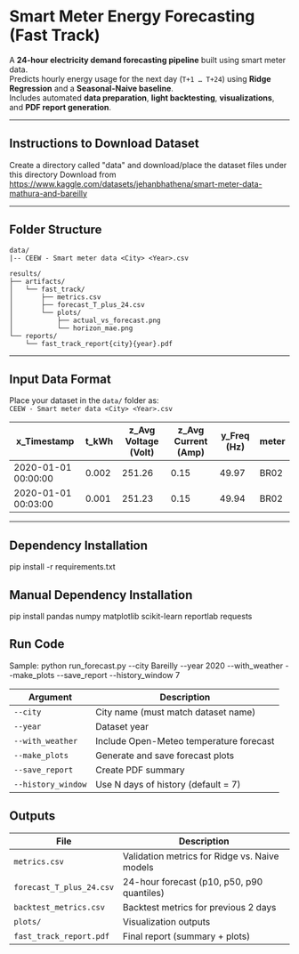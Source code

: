 
#  Smart Meter Energy Forecasting (Fast Track)

A **24-hour electricity demand forecasting pipeline** built using smart meter data.  
Predicts hourly energy usage for the next day (`T+1 … T+24`) using **Ridge Regression** and a **Seasonal-Naive baseline**.  
Includes automated **data preparation**, **light backtesting**, **visualizations**, and **PDF report generation**.

---


## Instructions to Download Dataset
Create a directory called "data" and download/place the dataset files under this directory
Download from https://www.kaggle.com/datasets/jehanbhathena/smart-meter-data-mathura-and-bareilly

---

## Folder Structure



```plaintext
data/
|-- CEEW - Smart meter data <City> <Year>.csv

results/
├── artifacts/
│   └── fast_track/
│       ├── metrics.csv
│       ├── forecast_T_plus_24.csv
│       └── plots/
│           ├── actual_vs_forecast.png
│           └── horizon_mae.png
└── reports/
    └── fast_track_report{city}{year}.pdf
```
---

## Input Data Format

Place your dataset in the `data/` folder as:  
`CEEW - Smart meter data <City> <Year>.csv`

| x_Timestamp | t_kWh | z_Avg Voltage (Volt) | z_Avg Current (Amp) | y_Freq (Hz) | meter |
|--------------|--------|----------------------|---------------------|-------------|--------|
| 2020-01-01 00:00:00 | 0.002 | 251.26 | 0.15 | 49.97 | BR02 |
| 2020-01-01 00:03:00 | 0.001 | 251.23 | 0.15 | 49.94 | BR02 |

---

## Dependency Installation

pip install -r requirements.txt

## Manual Dependency Installation
pip install pandas numpy matplotlib scikit-learn reportlab requests


## Run Code

Sample: 
python run_forecast.py --city Bareilly --year 2020 --with_weather --make_plots --save_report --history_window 7



| Argument                  | Description                             |
| ------------------------- | --------------------------------------- |
| `--city`                  | City name (must match dataset name)     |
| `--year`                  | Dataset year                            |
| `--with_weather`          | Include Open-Meteo temperature forecast |
| `--make_plots`            | Generate and save forecast plots        |
| `--save_report`           | Create PDF summary             |
| `--history_window`        | Use N days of history (default = 7)     |



## Outputs
| File                     | Description                                   |
| ------------------------ | --------------------------------------------- |
| `metrics.csv`            | Validation metrics for Ridge vs. Naive models |
| `forecast_T_plus_24.csv` | 24-hour forecast (p10, p50, p90 quantiles)    |
| `backtest_metrics.csv`   | Backtest metrics for previous 2 days          |
| `plots/`                 | Visualization outputs                         |
| `fast_track_report.pdf`  | Final report (summary + plots)         |
